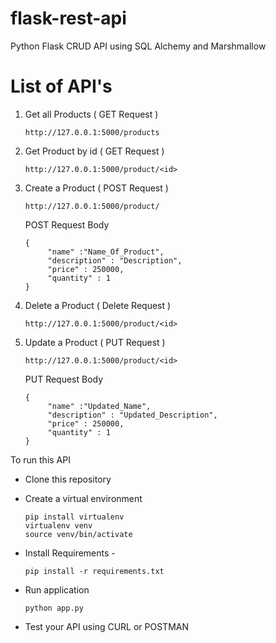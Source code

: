 # flask-rest-api

Python Flask CRUD API using SQL Alchemy and Marshmallow

# List of API's

1. Get all Products ( GET Request )

       http://127.0.0.1:5000/products
       
2. Get Product by id ( GET Request )

       http://127.0.0.1:5000/product/<id>
       
3. Create a Product ( POST Request )

       http://127.0.0.1:5000/product/     
   
     POST Request Body  
       
       {
            "name" :"Name_Of_Product",
            "description" : "Description",
            "price" : 250000,
            "quantity" : 1
       }
       
4. Delete a Product ( Delete Request )

       http://127.0.0.1:5000/product/<id>

5. Update a Product ( PUT Request )

       http://127.0.0.1:5000/product/<id>  
    PUT Request Body  
       
       {
            "name" :"Updated_Name",
            "description" : "Updated_Description",
            "price" : 250000,
            "quantity" : 1
       }
       
To run this API       

* Clone this repository 

* Create a virtual environment

      pip install virtualenv
      virtualenv venv
      source venv/bin/activate 

* Install Requirements - 

      pip install -r requirements.txt

* Run application        

      python app.py


* Test your API using CURL or POSTMAN
